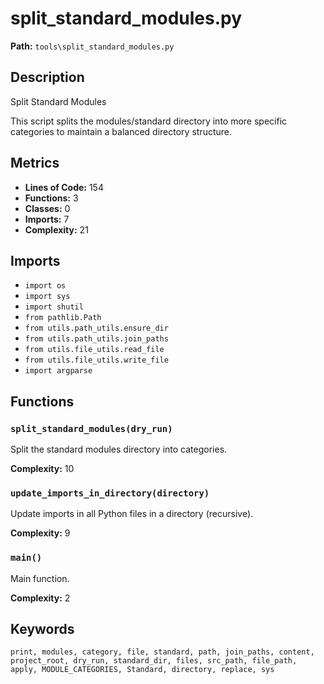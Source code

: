 # split_standard_modules.py

**Path:** `tools\split_standard_modules.py`

## Description

Split Standard Modules

This script splits the modules/standard directory into more specific categories
to maintain a balanced directory structure.

## Metrics

- **Lines of Code:** 154
- **Functions:** 3
- **Classes:** 0
- **Imports:** 7
- **Complexity:** 21

## Imports

- `import os`
- `import sys`
- `import shutil`
- `from pathlib.Path`
- `from utils.path_utils.ensure_dir`
- `from utils.path_utils.join_paths`
- `from utils.file_utils.read_file`
- `from utils.file_utils.write_file`
- `import argparse`

## Functions

### `split_standard_modules(dry_run)`

Split the standard modules directory into categories.

**Complexity:** 10

### `update_imports_in_directory(directory)`

Update imports in all Python files in a directory (recursive).

**Complexity:** 9

### `main()`

Main function.

**Complexity:** 2

## Keywords

`print, modules, category, file, standard, path, join_paths, content, project_root, dry_run, standard_dir, files, src_path, file_path, apply, MODULE_CATEGORIES, Standard, directory, replace, sys`

